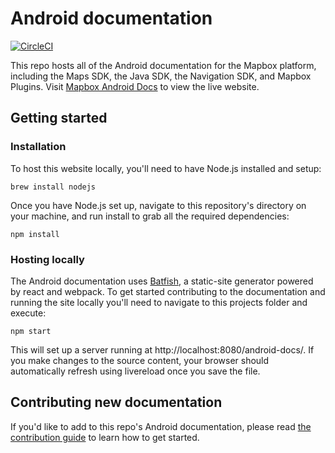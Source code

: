 # Android documentation

[![CircleCI](https://circleci.com/gh/mapbox/android-docs.svg?style=svg)](https://circleci.com/gh/mapbox/android-docs)

This repo hosts all of the Android documentation for the Mapbox platform, including the Maps SDK, the Java SDK, the Navigation SDK, and Mapbox Plugins. Visit [Mapbox Android Docs](https://www.mapbox.com/android-docs/map-sdk/overview/) to view the live website.

## Getting started

### Installation
To host this website locally, you'll need to have Node.js installed and setup:

```
brew install nodejs
```

Once you have Node.js set up, navigate to this repository's directory on your machine, and run install to grab all the required dependencies:

```
npm install
```

### Hosting locally
The Android documentation uses [Batfish](https://github.com/mapbox/batfish), a static-site generator powered by react and webpack. To get started contributing to the documentation and running the site locally you'll need to navigate to this projects folder and execute:

```
npm start
```

This will set up a server running at http://localhost:8080/android-docs/. If you make changes to the source content, your browser should automatically refresh using livereload once you save the file.

## Contributing new documentation

If you'd like to add to this repo's Android documentation, please read [the contribution guide](/CONTRIBUTING.md) to learn how to get started.